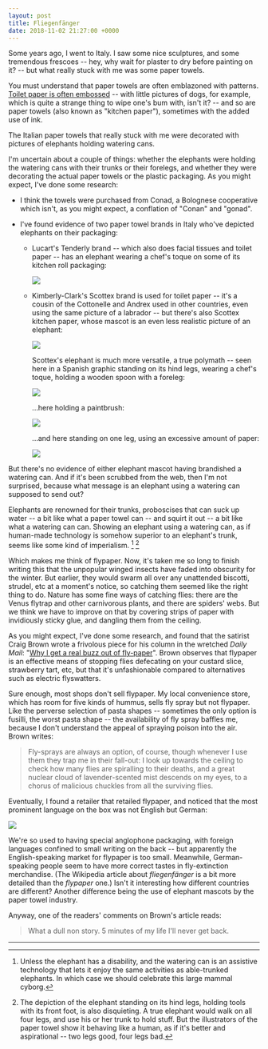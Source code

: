 ```yaml
---
layout: post
title: Fliegenfänger
date: 2018-11-02 21:27:00 +0000
---
```


Some years ago, I went to Italy.
I saw some nice sculptures, and some tremendous frescoes --
hey, why wait for plaster to dry before painting on it? --
but what really stuck with me was some paper towels.

You must understand that paper towels are often emblazoned with patterns.
[Toilet paper is often embossed](https://www.reddit.com/r/explainlikeimfive/comments/z7i87/why_does_toilet_paper_have_embossing_on_it/) --
with little pictures of dogs, for example, which is quite a strange thing to wipe one's bum with, isn't it? --
and so are paper towels (also known as "kitchen paper"), sometimes with the added use of ink.

The Italian paper towels that really stuck with me were decorated with pictures of elephants holding watering cans.

I'm uncertain about a couple of things:
whether the elephants were holding the watering cans with their trunks or their forelegs,
and whether they were decorating the actual paper towels or the plastic packaging.
As you might expect, I've done some research:

- I think the towels were purchased from Conad, a Bolognese cooperative which isn't, as you might expect, a conflation of "Conan" and "gonad".

- I've found evidence of two paper towel brands in Italy who've depicted elephants on their packaging:

    -   Lucart's Tenderly brand -- which also does facial tissues and toilet paper -- has an elephant wearing a chef's toque on some of its kitchen roll packaging:

        ![](/images/tenderly1.png)

    -   Kimberly-Clark's Scottex brand is used for toilet paper --
        it's a cousin of the Cottonelle and Andrex used in other countries, even using the same picture of a labrador --
        but there's also Scottex kitchen paper, whose mascot is an even less realistic picture of an elephant:

        ![](/images/scottex1.jpg)

        Scottex's elephant is much more versatile, a true polymath -- seen here in a Spanish graphic standing on its hind legs, wearing a chef's toque, holding a wooden spoon with a foreleg:

        ![](/images/scottex2.jpg)

        ...here holding a paintbrush:

        ![](/images/scottex4.jpg)

        ...and here standing on one leg, using an excessive amount of paper:

        ![](/images/scottex3.jpg)

But there's no evidence of either elephant mascot having brandished a watering can.
And if it's been scrubbed from the web, then I'm not surprised, because what message is an elephant using a watering can supposed to send out?

Elephants are renowned for their trunks, proboscises that can suck up water -- a bit like what a paper towel can -- and squirt it out -- a bit like what a watering can can.
Showing an elephant using a watering can, as if human-made technology is somehow superior to an elephant's trunk, seems like some kind of imperialism. [^1] [^2]

Which makes me think of flypaper.
Now, it's taken me so long to finish writing this that the unpopular winged insects have faded into obscurity for the winter.
But earlier, they would swarm all over any unattended biscotti, strudel, etc at a moment's notice, so catching them seemed like the right thing to do.
Nature has some fine ways of catching flies: there are the Venus flytrap and other carnivorous plants, and there are spiders' webs.
But we think we have to improve on that by covering strips of paper with invidiously sticky glue, and dangling them from the ceiling.

As you might expect, I've done some research, and found that the satirist Craig Brown wrote a frivolous piece for his column in the wretched <cite>Daily Mail</cite>: "[Why I get a real buzz out of fly-paper](https://www.dailymail.co.uk/debate/article-2029776/Fly-paper-Why-I-real-buzz-it.html)".
Brown observes that flypaper is an effective means of stopping flies defecating on your custard slice, strawberry tart, etc, but that it's unfashionable compared to alternatives such as electric flyswatters.

Sure enough, most shops don't sell flypaper. My local convenience store, which has room for five kinds of hummus, sells fly spray but not flypaper.
Like the perverse selection of pasta shapes -- sometimes the only option is fusilli, the worst pasta shape -- the availability of fly spray baffles me, because I don't understand the appeal of spraying poison into the air. Brown writes:

> Fly-sprays are always an option, of course, though whenever I use them they trap me in their fall-out: I look up towards the ceiling to check how many flies are spiralling to their deaths, and a great nuclear cloud of lavender-scented mist descends on my eyes, to a chorus of malicious chuckles from all the surviving flies.

Eventually, I found a retailer that retailed flypaper, and noticed that the most prominent language on the box was not English but German:

![](/images/flypaper.jpg)

We're so used to having special anglophone packaging, with foreign languages confined to small writing on the back -- but apparently the English-speaking market for flypaper is too small.
Meanwhile, German-speaking people seem to have more correct tastes in fly-extinction merchandise. (The Wikipedia article about _fliegenfänger_ is a bit more detailed than the _flypaper_ one.)
Isn't it interesting how different countries are different? Another difference being the use of elephant mascots by the paper towel industry.

Anyway, one of the readers' comments on Brown's article reads:

> What a dull non story. 5 minutes of my life I'll never get back.

<hr class="hr" />

[^1]: Unless the elephant has a disability, and the watering can is an assistive technology that lets it enjoy the same activities as able-trunked elephants.
    In which case we should celebrate this large mammal cyborg.

[^2]: The depiction of the elephant standing on its hind legs, holding tools with its front foot, is also disquieting.
    A true elephant would walk on all four legs, and use his or her trunk to hold stuff.
    But the illustrators of the paper towel show it behaving like a human, as if it's better and aspirational -- two legs good, four legs bad.
